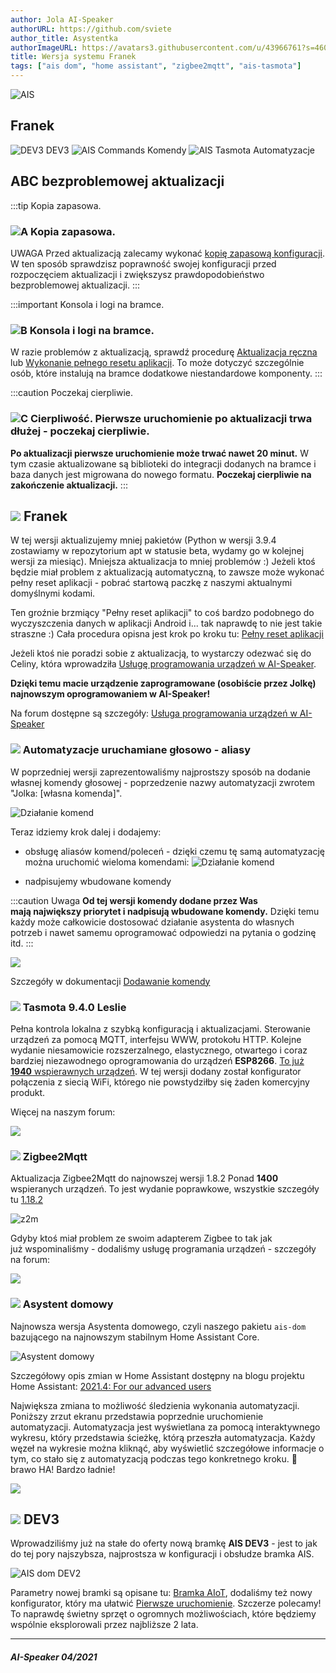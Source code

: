 ```yaml
---
author: Jola AI-Speaker
authorURL: https://github.com/sviete
author_title: Asystentka
authorImageURL: https://avatars3.githubusercontent.com/u/43966761?s=460&v=4
title: Wersja systemu Franek
tags: ["ais dom", "home assistant", "zigbee2mqtt", "ais-tasmota"]
---
```


<div class="IntroAisBlogMenu" >
<div>

![AIS](/img/en/blog/202104/franek.png)

</div>

<h2>Franek</h2>

</div>

![DEV3](/img/en/blog/202104/dev3.png) DEV3 ![AIS Commands](/img/en/blog/202104/commands.png) Komendy ![AIS Tasmota](/img/en/blog/202104/robot.png) Automatyzacje

<!--truncate-->


## ABC bezproblemowej aktualizacji

:::tip Kopia zapasowa.
### ![A](/img/en/blog/202009/alpha-a-circle.png) Kopia zapasowa.

UWAGA Przed aktualizacją zalecamy wykonać [kopię zapasową konfiguracji](/docs/ais_bramka_configuration_software#kopia-zapasowa-konfiguracji). W ten sposób sprawdzisz poprawność swojej konfiguracji przed rozpoczęciem aktualizacji i zwiększysz prawdopodobieństwo bezproblemowej aktualizacji.
:::

:::important Konsola i logi na bramce.
### ![B](/img/en/blog/202009/alpha-b-circle.png) Konsola i logi na bramce.

W razie problemów z aktualizacją, sprawdź procedurę [Aktualizacja ręczna](/docs/ais_bramka_update_manual) lub [Wykonanie pełnego resetu aplikacji](/docs/ais_bramka_reset_ais_step_by_step).
To może dotyczyć szczególnie osób, które instalują na bramce dodatkowe niestandardowe komponenty.
:::

:::caution Poczekaj cierpliwie.
### ![C](/img/en/blog/202009/alpha-c-circle.png) Cierpliwość. Pierwsze uruchomienie po aktualizacji trwa dłużej - poczekaj cierpliwie.

 **Po aktualizacji pierwsze uruchomienie może trwać nawet 20 minut.**
 W tym czasie aktualizowane są biblioteki do integracji dodanych na bramce i baza danych jest migrowana do nowego formatu.
 **Poczekaj cierpliwie na zakończenie aktualizacji.**
:::



## ![](/img/en/blog/202104/franek.png) Franek


W tej wersji aktualizujemy mniej pakietów (Python w wersji 3.9.4 zostawiamy w repozytorium apt w statusie beta, wydamy go w kolejnej wersji za miesiąc).
Mniejsza aktualizacja to mniej problemów :) Jeżeli ktoś będzie miał problem z aktualizacją automatyczną, to zawsze może wykonać pełny reset aplikacji - pobrać startową paczkę z naszymi aktualnymi domyślnymi kodami.

Ten groźnie brzmiący "Pełny reset aplikacji" to coś bardzo podobnego do wyczyszczenia danych w aplikacji Android i... tak naprawdę to nie jest takie straszne :) 
Cała procedura opisna jest krok po kroku tu: [Pełny reset aplikacji](/docs/ais_bramka_reset_ais_step_by_step)


Jeżeli ktoś nie poradzi sobie z aktualizacją, to wystarczy odezwać się do Celiny, która wprowadziła [Usługę programowania urządzeń w AI-Speaker](https://ai-speaker.discourse.group/t/usluga-programowania-urzadzen-w-ai-speaker/1368).

**Dzięki temu macie urządzenie zaprogramowane (osobiście przez Jolkę) najnowszym oprogramowaniem w AI-Speaker!**

Na forum dostępne są szczegóły: [Usługa programowania urządzeń w AI-Speaker](https://ai-speaker.discourse.group/t/usluga-programowania-urzadzen-w-ai-speaker/1368)



### ![](/img/en/blog/202104/commands.png) Automatyzacje uruchamiane głosowo - aliasy

W poprzedniej wersji zaprezentowaliśmy najprostszy sposób na dodanie własnej komendy głosowej - poprzedzenie nazwy automatyzacji zwrotem "Jolka: [własna komenda]".

![Działanie komend](/img/en/frontend/jolka-assistant-automation.jpeg)

Teraz idziemy krok dalej i dodajemy:

- obsługę aliasów komend/poleceń - dzięki czemu tę samą automatyzację można uruchomić wieloma komendami:
![Działanie komend](/img/en/frontend/jolka-assistant-automation-aliases.jpeg)

- nadpisujemy wbudowane komendy

:::caution Uwaga
**Od tej wersji komendy dodane przez Was mają największy priorytet i nadpisują wbudowane komendy.**
Dzięki temu każdy może całkowicie dostosować działanie asystenta do własnych potrzeb i nawet samemu oprogramować odpowiedzi na pytania o godzinę itd. 
:::

![](/img/en/blog/202104/kot1.jpeg)


Szczegóły w dokumentacji [Dodawanie komendy](/docs/ais_app_assistent_add_command/)


### ![](/img/en/blog/202104/robot.png) Tasmota 9.4.0 Leslie


Pełna kontrola lokalna z szybką konfiguracją i aktualizacjami. Sterowanie urządzeń za pomocą MQTT, interfejsu WWW, protokołu HTTP. 
Kolejne wydanie niesamowicie rozszerzalnego, elastycznego, otwartego i coraz bardziej niezawodnego oprogramowania do urządzeń **ESP8266**.
[To już **1940** wspierawnych urządzeń](https://templates.blakadder.com/index.html).
W tej wersji dodany został konfigurator połączenia z siecią WiFi, którego nie powstydziłby się żaden komercyjny produkt.

Więcej na naszym forum: 

[![](/img/en/blog/202104/tasmota.jpeg)](https://ai-speaker.discourse.group/t/tasmota-v9-4-0-leslie/1703)




### ![](/img/en/blog/202102/honeybee.png) Zigbee2Mqtt


Aktualizacja Zigbee2Mqtt do najnowszej wersji 1.8.2 Ponad **1400** wspieranych urządzeń. 
To jest wydanie poprawkowe, wszystkie szczegóły tu [1.18.2](https://github.com/Koenkk/zigbee2mqtt/releases/tag/1.18.2)

![z2m](/img/en/blog/202103/z2m.png)


Gdyby ktoś miał problem ze swoim adapterem Zigbee to tak jak już wspominaliśmy - dodaliśmy usługę programania urządzeń - szczegóły na forum:

 [![](/img/en/blog/202102/ais_devices_suport.png)](https://ai-speaker.discourse.group/t/usluga-programowania-urzadzen-w-ai-speaker/1368)



### ![](/img/en/blog/202101/hass.png) Asystent domowy

Najnowsza wersja Asystenta domowego, czyli naszego pakietu ``ais-dom`` bazującego na najnowszym stabilnym Home Assistant Core.

![Asystent domowy](/img/en/blog/202104/social.png)

Szczegółowy opis zmian w Home Assistant dostępny na blogu projektu Home Assistant: [2021.4: For our advanced users](https://www.home-assistant.io/blog/2021/04/07/release-20214/)

Największa zmiana to możliwość śledzienia wykonania automatyzacji. Poniższy zrzut ekranu przedstawia poprzednie uruchomienie automatyzacji. Automatyzacja jest wyświetlana za pomocą interaktywnego wykresu, który przedstawia ścieżkę, którą przeszła automatyzacja. Każdy węzeł na wykresie można kliknąć, aby wyświetlić szczegółowe informacje o tym, co stało się z automatyzacją podczas tego konkretnego kroku. 👏 brawo HA! Bardzo ładnie! 

![](/img/en/blog/202104/trace.jpeg)



## ![](/img/en/blog/202103/dev3.png) DEV3

Wprowadziliśmy już na stałe do oferty nową bramkę **AIS DEV3** - jest to jak do tej pory najszybsza, najprostsza w konfiguracji i obsłudze bramka AIS.

![AIS dom DEV2](/img/en/bramka/ais_dev3_in_box.jpg)


Parametry nowej bramki są opisane tu: [Bramka AIoT](/docs/ais_bramka_index), dodaliśmy też nowy konfigurator, który ma ułatwić [Pierwsze uruchomienie](/docs/ais_bramka_first_run_the_gate).
Szczerze polecamy! To naprawdę świetny sprzęt o ogromnych możliwościach, które będziemy wspólnie eksplorowali przez najbliższe 2 lata. 

-------

##### AI-Speaker 04/2021
